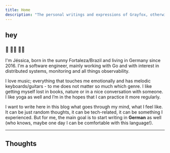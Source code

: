 ```yaml
---
title: Home
description: "The personal writings and expressions of Grayfox, otherwise known as you too and everyone else. It is a loving and silly place."
---
```


## hey

### :cherry_blossom: :lotus_position_woman: :fairy_woman:

I'm Jéssica, born in the sunny Fortaleza/Brazil and living in Germany since 2016.
I'm a software engineer, mainly working with Go and with interest in distributed systems, monitoring and all things observability.

I love music; everything that touches me emotionally and has melodic keyboards/guitars - to me does not matter so much which genre. I like getting myself lost in books, nature or in a nice conversation with someone. I like yoga as well and I’m in the hopes that I can practice it more regularly.

I want to write here in this blog what goes through my mind, what I feel like. It can be just random thoughts, it can be tech-related, it can be something I experienced. But for me, the main goal is to start writing in **German** as well (who knows, maybe one day I can be comfortable with this language!).

---

## Thoughts
